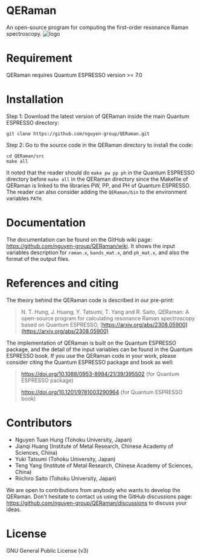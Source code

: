 # QERaman
An open-source program for computing the first-order resonance Raman spectroscopy.
![logo](https://github.com/nguyen-group/QERaman/assets/46996256/9f8f7137-03f1-435a-8e77-3de463bb7afa)

# Requirement
QERaman requires Quantum ESPRESSO version >= 7.0

# Installation
Step 1: Download the latest version of QERaman inside the main Quantum ESPRESSO directory:

    git clone https://github.com/nguyen-group/QERaman.git

Step 2: Go to the source code in the QERaman directory to install the code:

    cd QERaman/src
    make all

It noted that the reader should do `make pw pp ph` in the Quantum ESPRESSO directory before `make all` in the QERaman directory since the Makefile of QERaman is linked to the libraries PW, PP, and PH of Quantum ESPRESSO. The reader can also consider adding the `QERaman/bin` to the environment variables `PATH`.

# Documentation
The documentation can be found on the GitHub wiki page: https://github.com/nguyen-group/QERaman/wiki.
It shows the input variables description for `raman.x`, `bands_mat.x`, and `ph_mat.x`, and also the format of the output files.

# References and citing
The theory behind the QERaman code is described in our pre-print:
> N. T. Hung, J. Huang, Y. Tatsumi, T. Yang and R. Saito, QERaman: A open-source program for calculating resonance Raman spectroscopy based on Quantum ESPRESSO, [https://arxiv.org/abs/2308.05900](https://arxiv.org/abs/2308.05900)

The implementation of QERaman is built on the Quantum ESPRESSO package, and the detail of the input variables can be found in the Quantum ESPRESSO book. If you use the QERaman code in your work, please consider citing the Quantum ESPRESSO package and book as well: 
> https://doi.org/10.1088/0953-8984/21/39/395502 (for Quantum ESPRESSO package)
>
> https://doi.org/10.1201/9781003290964 (for Quantum ESPRESSO book)

# Contributors
- Nguyen Tuan Hung (Tohoku University, Japan)
- Jianqi Huang (Institute of Metal Research, Chinese Academy of Sciences, China)
- Yuki Tatsumi (Tohoku University, Japan)
- Teng Yang (Institute of Metal Research, Chinese Academy of Sciences, China)
- Riichiro Saito (Tohoku University, Japan)

We are open to contributions from anybody who wants to develop the QERaman. Don't hesitate to contact us using the GitHub discussions page: https://github.com/nguyen-group/QERaman/discussions to discuss your ideas.

# License
GNU General Public License (v3)
